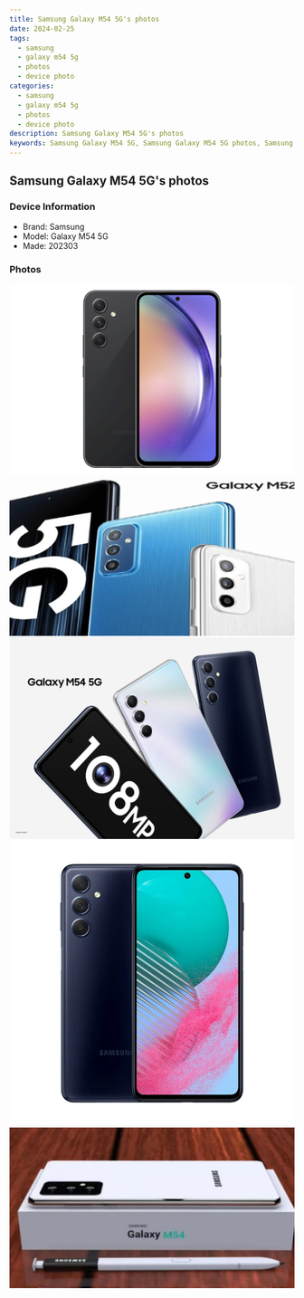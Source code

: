 ```yaml
---
title: Samsung Galaxy M54 5G's photos
date: 2024-02-25
tags: 
  - samsung
  - galaxy m54 5g
  - photos
  - device photo
categories: 
  - samsung
  - galaxy m54 5g
  - photos
  - device photo
description: Samsung Galaxy M54 5G's photos
keywords: Samsung Galaxy M54 5G, Samsung Galaxy M54 5G photos, Samsung Galaxy M54 5G device photo
---
```


## Samsung Galaxy M54 5G's photos

### Device Information

- Brand: Samsung
- Model: Galaxy M54 5G
- Made: 202303

### Photos

![/images/best-assets/devices/samsung/samsung-galaxy-m54-5g/1.jpg](/images/best-assets/devices/samsung/samsung-galaxy-m54-5g/1.jpg)
![/images/best-assets/devices/samsung/samsung-galaxy-m54-5g/2.jpg](/images/best-assets/devices/samsung/samsung-galaxy-m54-5g/2.jpg)
![/images/best-assets/devices/samsung/samsung-galaxy-m54-5g/3.jpg](/images/best-assets/devices/samsung/samsung-galaxy-m54-5g/3.jpg)
![/images/best-assets/devices/samsung/samsung-galaxy-m54-5g/4.jpg](/images/best-assets/devices/samsung/samsung-galaxy-m54-5g/4.jpg)
![/images/best-assets/devices/samsung/samsung-galaxy-m54-5g/5.jpg](/images/best-assets/devices/samsung/samsung-galaxy-m54-5g/5.jpg)
